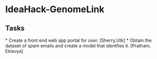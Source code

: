 # IdeaHack-GenomeLink

<h2>Tasks</h2>
* Create a front end web app portal for user. [Sherry,Utk]
* Obtain the dataset of spam emails and create a model that identfies it. [Pratham, Eklavya]
